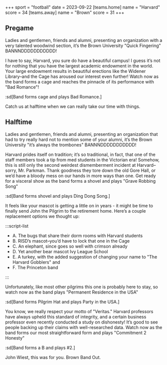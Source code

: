+++
sport = "football"
date = 2023-09-22
[teams.home]
name = "Harvard"
score = 34
[teams.away]
name = "Brown"
score = 31
+++

## Pregame

Ladies and gentlemen, friends and alumni, presenting an organization with a very talented woodwind section, it’s the Brown University "Quick Fingering" BANNNDDDDDDDDDDD!

I have to say, Harvard, you sure do have a beautiful campus! I guess it’s not for nothing that you have the largest academic endowment in the world. Your large endowment results in beautiful erections like the Widener Library–and the Cage has aroused our interest even further! Watch now as the band forms a cage and reaches the pinnacle of its performance with "Bad Romance"!

:sd[Band forms cage and plays Bad Romance.]

Catch us at halftime when we can really take our time with things.

## Halftime

Ladies and gentlemen, friends and alumni, presenting an organization that had to try really hard not to mention some of your alumni, it’s the Brown University "it’s always the trombones" BANNNDDDDDDDDDDD!

Harvard prides itself on tradition; it’s so traditional, in fact, that one of the staff members took a tip from med students in the Victorian era! Somehow, this is still only the second weirdest dismemberment incident at Harvard–sorry, Mr. Parkman. Thank goodness they tore down the old Gore Hall, or we’d have a bloody mess on our hands in more ways than one. Get ready for a visceral show as the band forms a shovel and plays "Grave Robbing Song"

:sd[Band forms shovel and plays Ding Dong Song.]

It feels like your mascot is getting a little on in years - it might be time to finally send John the Pilgrim to the retirement home. Here’s a couple replacement options we thought up:

:::script-list

- A. The bugs that share their dorm rooms with Harvard students
- B. RISD’s mascot–you’d have to lock that one in the Cage
- C. An elephant, since goes so well with crimson already
- D. Yet another bear mascot Ivy League School
- E. A turkey, with the added suggestion of changing your name to "The Harvard Gobblers" and
- F. The Princeton band

:::

Unfortunately, like most other pilgrims this one is probably here to stay, so watch now as the band plays "Permanent Residence in the USA"

:sd[Band forms Pilgrim Hat and plays Party in the USA.]

You know, we really respect your motto of "Veritas." Harvard professors have always upheld this standard of integrity, and a certain business professor even recently conducted a study on dishonesty! It’s good to see people backing up their claims with well-researched data. Watch now as the band forms our most straightforward form and plays "Commitment 2 Honesty"

:sd[Band forms a B and plays #2.]

John Wiest, this was for you. Brown Band Out.
